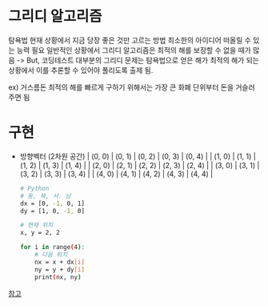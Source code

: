 # 그리디 알고리즘
탐욕법
현재 상황에서 지금 당장 좋은 것만 고르는 방법
최소한의 아이디어 떠올릴 수 있는 능력 필요
일반적인 상황에서 그리디 알고리즘은 최적의 해를 보장할 수 없을 때가 많음
-> But, 코딩테스트 대부분의 그리디 문제는 탐욕법으로 얻은 해가 최적의 해가 되는 상황에서 이를 추론할 수 있어야 풀리도록 출제 됨.

ex) 거스름돈
최적의 해를 빠르게 구하기 위해서는 가장 큰 화폐 단위부터 돈을 거슬러 주면 됨

# 구현
- 방향벡터 (2차원 공간)
    | (0, 0) | (0, 1) | (0, 2) | (0, 3) | (0, 4) |
    | (1, 0) | (1, 1) | (1, 2) | (1, 3) | (1, 4) |
    | (2, 0) | (2, 1) | (2, 2) | (2, 3) | (2, 4) |
    | (3, 0) | (3, 1) | (3, 2) | (3, 3) | (3, 4) |
    | (4, 0) | (4, 1) | (4, 2) | (4, 3) | (4, 4) |
    
    ```sh
    # Python
    # 동, 북, 서. 남
    dx = [0, -1, 0, 1]
    dy = [1, 0, -1, 0]

    # 현재 위치
    x, y = 2, 2

    for i in range(4):
        # 다음 위치
        nx = x + dx[i]
        ny = y + dy[i]
        print(nx, ny)
    ```

[참고](https://youtu.be/2zjoKjt97vQ)